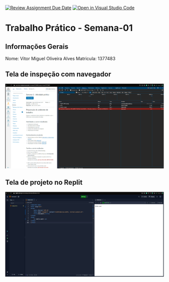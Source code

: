 [![Review Assignment Due Date](https://classroom.github.com/assets/deadline-readme-button-22041afd0340ce965d47ae6ef1cefeee28c7c493a6346c4f15d667ab976d596c.svg)](https://classroom.github.com/a/Ue6hVgM5)
[![Open in Visual Studio Code](https://classroom.github.com/assets/open-in-vscode-2e0aaae1b6195c2367325f4f02e2d04e9abb55f0b24a779b69b11b9e10269abc.svg)](https://classroom.github.com/online_ide?assignment_repo_id=18426516&assignment_repo_type=AssignmentRepo)
# Trabalho Prático - Semana-01

## Informações Gerais
Nome: Vitor Miguel Oliveira Alves
Matricula: 1377483

## Tela de inspeção com navegador
<img src="printTela.png">

## Tela de projeto no Replit
<img src="printSite.png"> 